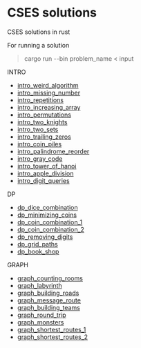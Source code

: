 # CSES solutions

CSES solutions in rust

For running a solution
> cargo run --bin problem_name < input

INTRO
- [intro_weird_algorithm](./src/bin/intro_weird_algorithm.rs)
- [intro_missing_number](./src/bin/intro_missing_number.rs)
- [intro_repetitions](./src/bin/intro_repetitions.rs)
- [intro_increasing_array](./src/bin/intro_increasing_array.rs)
- [intro_permutations](./src/bin/intro_permutations.rs)
- [intro_two_knights](./src/bin/intro_two_knights.rs)
- [intro_two_sets](./src/bin/intro_two_sets.rs)
- [intro_trailing_zeros](./src/bin/intro_trailing_zeros.rs)
- [intro_coin_piles](./src/bin/intro_coin_piles.rs)
- [intro_palindrome_reorder](./src/bin/intro_palindrome_reorder.rs)
- [intro_gray_code](./src/bin/intro_gray_code.rs)
- [intro_tower_of_hanoi](./src/bin/intro_tower_of_hanoi.rs)
- [intro_apple_division](./src/bin/intro_apple_division.rs)
- [intro_digit_queries](./src/bin/intro_digit_queries.rs)

DP
- [dp_dice_combination](./src/bin/dp_dice_combination.rs)
- [dp_minimizing_coins](./src/bin/dp_minimizing_coins.rs)
- [dp_coin_combination_1](./src/bin/dp_coin_combination_1.rs)
- [dp_coin_combination_2](./src/bin/dp_coin_combination_2.rs)
- [dp_removing_digits](./src/bin/dp_removing_digits.rs)
- [dp_grid_paths](./src/bin/dp_grid_paths.rs)
- [dp_book_shop](./src/bin/dp_book_shop.rs)

GRAPH
- [graph_counting_rooms](./src/bin/graph_counting_rooms.rs)
- [graph_labyrinth](./src/bin/graph_labyrinth.rs)
- [graph_building_roads](./src/bin/graph_building_roads.rs)
- [graph_message_route](./src/bin/graph_message_route.rs)
- [graph_building_teams](./src/bin/graph_building_teams.rs)
- [graph_round_trip](./src/bin/graph_round_trip.rs)
- [graph_monsters](./src/bin/graph_monsters.rs)
- [graph_shortest_routes_1](./src/bin/graph_shortest_routes_1.rs)
- [graph_shortest_routes_2](./src/bin/graph_shortest_routes_2.rs)
